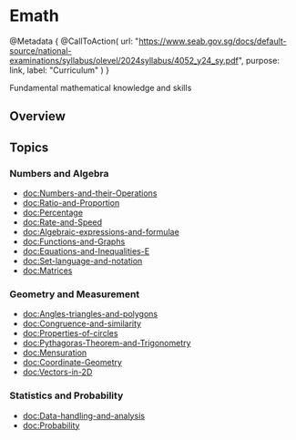 # Emath

@Metadata {
    @CallToAction(
        url: "https://www.seab.gov.sg/docs/default-source/national-examinations/syllabus/olevel/2024syllabus/4052_y24_sy.pdf",
        purpose: link,
        label: "Curriculum"
    )
}

Fundamental mathematical knowledge and skills

## Overview

## Topics
### Numbers and Algebra
- <doc:Numbers-and-their-Operations>
- <doc:Ratio-and-Proportion>
- <doc:Percentage>
- <doc:Rate-and-Speed>
- <doc:Algebraic-expressions-and-formulae>
- <doc:Functions-and-Graphs>
- <doc:Equations-and-Inequalities-E>
- <doc:Set-language-and-notation>
- <doc:Matrices>

### Geometry and Measurement
- <doc:Angles-triangles-and-polygons>
- <doc:Congruence-and-similarity>
- <doc:Properties-of-circles>
- <doc:Pythagoras-Theorem-and-Trigonometry>
- <doc:Mensuration>
- <doc:Coordinate-Geometry>
- <doc:Vectors-in-2D>

### Statistics and Probability
- <doc:Data-handling-and-analysis>
- <doc:Probability>